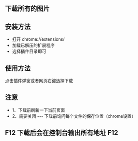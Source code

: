 ## 下载所有的图片

## 安装方法
- 打开 chrome://extensions/
- 加载已解压的扩展程序
- 选择插件目录即可


## 使用方法
点击插件弹窗或者网页右键选择下载


## 注意
- 1、下载前刷新一下当前页面
- 2、需要关闭  ---   下载前询问每个文件的保存位置（chrome设置）


## F12 下载后会在控制台输出所有地址 F12